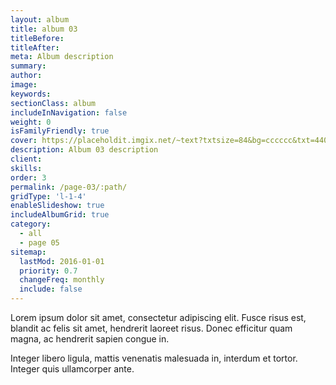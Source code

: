```yaml
---
layout: album
title: album 03
titleBefore:
titleAfter:
meta: Album description
summary:
author:
image:
keywords:
sectionClass: album
includeInNavigation: false
weight: 0
isFamilyFriendly: true
cover: https://placeholdit.imgix.net/~text?txtsize=84&bg=cccccc&txt=440x293&w=440&h=293
description: Album 03 description
client:
skills:
order: 3
permalink: /page-03/:path/
gridType: 'l-1-4'
enableSlideshow: true
includeAlbumGrid: true
category:
  - all
  - page 05
sitemap:
  lastMod: 2016-01-01
  priority: 0.7
  changeFreq: monthly
  include: false
---
```


Lorem ipsum dolor sit amet, consectetur adipiscing elit. Fusce risus est, blandit ac felis sit amet, hendrerit laoreet risus. Donec efficitur quam magna, ac hendrerit sapien congue in.

Integer libero ligula, mattis venenatis malesuada in, interdum et tortor. Integer quis ullamcorper ante.
